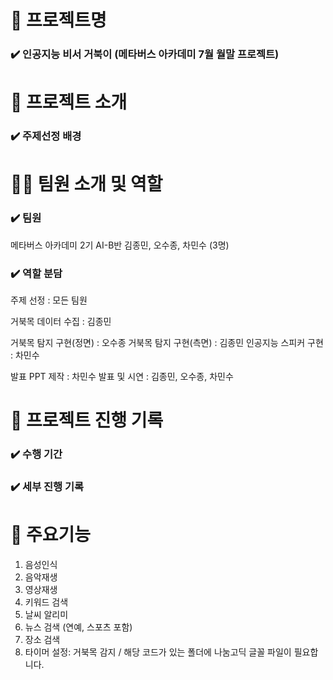 # 📖 프로젝트명
### ✔️ 인공지능 비서 거북이 (메타버스 아카데미 7월 월말 프로젝트)

# 📃 프로젝트 소개
### ✔️ 주제선정 배경


# 👩‍🔧 팀원 소개 및 역할
### ✔️ 팀원
메타버스 아카데미 2기 AI-B반 김종민, 오수종, 차민수 (3명)

### ✔️ 역할 분담
주제 선정 : 모든 팀원

거북목 데이터 수집 : 김종민

거북목 탐지 구현(정면) : 오수종
거북목 탐지 구현(측면) : 김종민
인공지능 스피커 구현 : 차민수

발표 PPT 제작 : 차민수
발표 및 시연 : 김종민, 오수종, 차민수

# 📅 프로젝트 진행 기록
### ✔️ 수행 기간
### ✔️ 세부 진행 기록


# 📃 주요기능
1. 음성인식
2. 음악재생
3. 영상재생
4. 키워드 검색
5. 날씨 알리미
6. 뉴스 검색 (연예, 스포츠 포함)
7. 장소 검색
8. 타이머 설정: 거북목 감지 / 해당 코드가 있는 폴더에 나눔고딕 글꼴 파일이 필요합니다.
